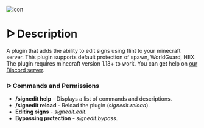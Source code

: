 ![icon](https://i.imgur.com/tDMNzkQ.png)

# **ᐅ Description**
A plugin that adds the ability to edit signs using flint to your minecraft server. This plugin supports default protection of spawn, WorldGuard, HEX. The plugin requires minecraft version 1.13+ to work. You can get help on [our Discord server](https://discord.gg/QVU7X9852n).

### **ᐅ Commands and Permissions**
+ **/signedit help** - Displays a list of commands and descriptions.
+ **/signedit reload** - Reload the plugin (*signedit.reload*).
+ **Editing signs** - *signedit.edit*.
+ **Bypassing protection** - *signedit.bypass*.
